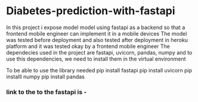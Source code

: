 # Diabetes-prediction-with-fastapi
In this project i expose model model using fastapi as a backend so that a frontend mobile engineer can implement it in a mobile devices 
The model was tested before deployment and also tested after deployment in heroku platform and it was tested okay by a frontend mobile engineer
The dependecies used in the project are fastapi, uvicorn, pandas, numpy and to use this dependencies, we need to install them in the virtual environment


To be able to  use the library needed
    pip install fastapi
    pip install uvicorn
    pip installl numpy 
     pip install pandas 
### link to the to the fastapi is -
